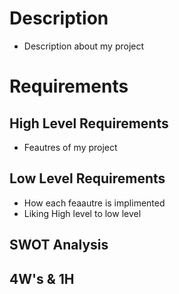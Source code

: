 # Description
* Description about my project

# Requirements

## High Level Requirements
* Feautres of my project

## Low Level Requirements
* How each feaautre is implimented
* Liking High level to low level

## SWOT Analysis

## 4W's & 1H